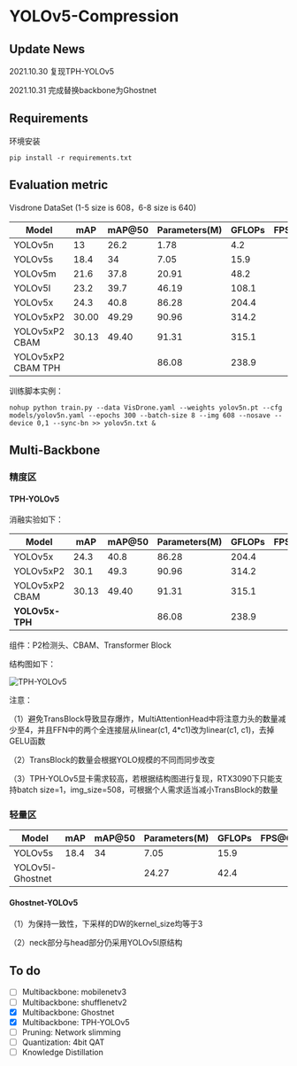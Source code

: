 # YOLOv5-Compression



## Update News

2021.10.30 复现TPH-YOLOv5

2021.10.31 完成替换backbone为Ghostnet

## Requirements

环境安装

`pip install -r requirements.txt`


## Evaluation metric

Visdrone DataSet (1-5 size is 608，6-8 size is 640)

| Model              | mAP   | mAP@50 | Parameters(M) | GFLOPs | FPS@CPU |
| ------------------ | ----- | ------ | ------------- | ------ | ------- |
| YOLOv5n            | 13    | 26.2   | 1.78          | 4.2    |         |
| YOLOv5s            | 18.4  | 34     | 7.05          | 15.9   |         |
| YOLOv5m            | 21.6  | 37.8   | 20.91         | 48.2   |         |
| YOLOv5l            | 23.2  | 39.7   | 46.19         | 108.1  |         |
| YOLOv5x            | 24.3  | 40.8   | 86.28         | 204.4  |         |
| YOLOv5xP2          | 30.00 | 49.29  | 90.96         | 314.2  |         |
| YOLOv5xP2 CBAM     | 30.13 | 49.40  | 91.31         | 315.1  |         |
| YOLOv5xP2 CBAM TPH |       |        | 86.08         | 238.9  |         |

训练脚本实例：

```shell
nohup python train.py --data VisDrone.yaml --weights yolov5n.pt --cfg models/yolov5n.yaml --epochs 300 --batch-size 8 --img 608 --nosave --device 0,1 --sync-bn >> yolov5n.txt &
```

## Multi-Backbone

### 精度区

#### TPH-YOLOv5

消融实验如下：

| Model           | mAP   | mAP@50 | Parameters(M) | GFLOPs | FPS@CPU |
| --------------- | ----- | ------ | ------------- | ------ | ------- |
| YOLOv5x         | 24.3  | 40.8   | 86.28         | 204.4  |         |
| YOLOv5xP2       | 30.1  | 49.3   | 90.96         | 314.2  |         |
| YOLOv5xP2 CBAM  | 30.13 | 49.40  | 91.31         | 315.1  |         |
| **YOLOv5x-TPH** |       |        | 86.08         | 238.9  |         |

组件：P2检测头、CBAM、Transformer Block

结构图如下：

![TPH-YOLOv5](https://github.com/Gumpest/YOLOv5-Multibackbone-Compression/blob/main/TPH-YOLOv5.png)

注意：

（1）避免TransBlock导致显存爆炸，MultiAttentionHead中将注意力头的数量减少至4，并且FFN中的两个全连接层从linear(c1, 4*c1)改为linear(c1, c1)，去掉GELU函数

（2）TransBlock的数量会根据YOLO规模的不同而同步改变

（3）TPH-YOLOv5显卡需求较高，若根据结构图进行复现，RTX3090下只能支持batch size=1，img_size=508，可根据个人需求适当减小TransBlock的数量

### 轻量区

| Model            | mAP  | mAP@50 | Parameters(M) | GFLOPs | FPS@CPU |
| ---------------- | ---- | ------ | ------------- | ------ | ------- |
| YOLOv5s          | 18.4 | 34     | 7.05          | 15.9   |         |
| YOLOv5l-Ghostnet |      |        | 24.27         | 42.4   |         |

#### Ghostnet-YOLOv5

（1）为保持一致性，下采样的DW的kernel_size均等于3

（2）neck部分与head部分仍采用YOLOv5l原结构



## To do

- [ ] Multibackbone: mobilenetv3
- [ ] Multibackbone: shufflenetv2
- [x] Multibackbone: Ghostnet
- [x] Multibackbone: TPH-YOLOv5
- [ ] Pruning: Network slimming
- [ ] Quantization: 4bit QAT
- [ ] Knowledge Distillation